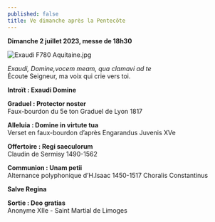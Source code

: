 ```yaml
---
published: false
title: Ve dimanche après la Pentecôte
---
```

**Dimanche 2 juillet 2023, messe de 18h30**

![Exaudi F780 Aquitaine.jpg]({{site.baseurl}}/images/Exaudi%20F780%20Aquitaine.jpg)

*Exaudi, Domine,vocem meam, qua clamavi ad te*  
Écoute Seigneur, ma voix qui crie vers toi.

**Introït : Exaudi Domine**

**Graduel : Protector noster**  
Faux-bourdon du 5e ton Graduel de Lyon 1817

**Alleluia : Domine in virtute tua**  
Verset en faux-bourdon d’après Engarandus Juvenis XVe

**Offertoire : Regi saeculorum**  
Claudin de Sermisy 1490-1562

**Communion : Unam petii**  
Alternance polyphonique d’H.Isaac 1450-1517 Choralis Constantinus

**Salve Regina**

**Sortie : Deo gratias**  
Anonyme XIIe - Saint Martial de Limoges